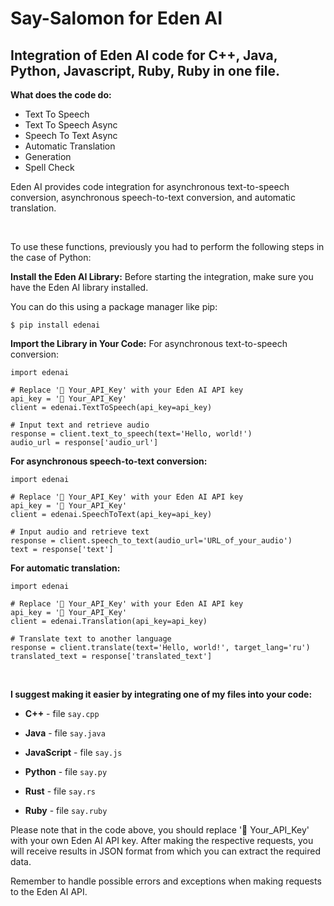# Say-Salomon for Eden AI
## Integration of Eden AI code for C++, Java, Python, Javascript, Ruby, Ruby in one file.

**What does the code do:**
* Text To Speech
* Text To Speech Async
* Speech To Text Async
* Automatic Translation
* Generation
* Spell Check


Eden AI provides code integration for asynchronous text-to-speech conversion, asynchronous speech-to-text conversion, and automatic translation. 

&nbsp;

To use these functions, previously you had to perform the following steps in the case of Python:

**Install the Eden AI Library:** Before starting the integration, make sure you have the Eden AI library installed. 

You can do this using a package manager like pip:

``$ pip install edenai``

**Import the Library in Your Code:**
For asynchronous text-to-speech conversion:

```
import edenai

# Replace '🔑 Your_API_Key' with your Eden AI API key
api_key = '🔑 Your_API_Key'
client = edenai.TextToSpeech(api_key=api_key)

# Input text and retrieve audio
response = client.text_to_speech(text='Hello, world!')
audio_url = response['audio_url']
```

**For asynchronous speech-to-text conversion:**
```
import edenai

# Replace '🔑 Your_API_Key' with your Eden AI API key
api_key = '🔑 Your_API_Key'
client = edenai.SpeechToText(api_key=api_key)

# Input audio and retrieve text
response = client.speech_to_text(audio_url='URL_of_your_audio')
text = response['text']
```

**For automatic translation:**
```
import edenai

# Replace '🔑 Your_API_Key' with your Eden AI API key
api_key = '🔑 Your_API_Key'
client = edenai.Translation(api_key=api_key)

# Translate text to another language
response = client.translate(text='Hello, world!', target_lang='ru')
translated_text = response['translated_text']
```
&nbsp;

**I suggest making it easier by integrating one of my files into your code:**

* **С++** - file ``say.cpp``

* **Java** - file ``say.java``

* **JavaScript** - file ``say.js``

* **Python** - file ``say.py``

* **Rust** - file ``say.rs``

* **Ruby** - file ``say.ruby``



Please note that in the code above, you should replace '🔑 Your_API_Key' with your own Eden AI API key. After making the respective requests, you will receive results in JSON format from which you can extract the required data.

Remember to handle possible errors and exceptions when making requests to the Eden AI API.





